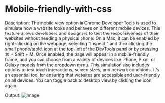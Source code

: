 # Mobile-friendly-with-css
Description:
The mobile view option in Chrome Developer Tools is used to simulate how a website looks and behaves on different mobile devices. This feature allows developers and designers to test the responsiveness of their websites without needing a physical phone. On a Mac, it can be enabled by right-clicking on the webpage, selecting “Inspect,” and then clicking the small phone/tablet icon at the top-left of the DevTools panel or by pressing ⌘ + Shift + M. Once enabled, the page will appear in a mobile-friendly frame, and you can choose from a variety of devices like iPhone, Pixel, or Galaxy models from the dropdown menu. This simulation also includes options to test touch interactions, screen sizes, and network conditions. It’s an essential tool for ensuring that websites are accessible and user-friendly on all devices. You can toggle back to desktop view by clicking the icon again.

Output:
![Image](https://github.com/user-attachments/assets/d67dfe3b-2cfe-4294-9ac1-1359b9cdb87b)
